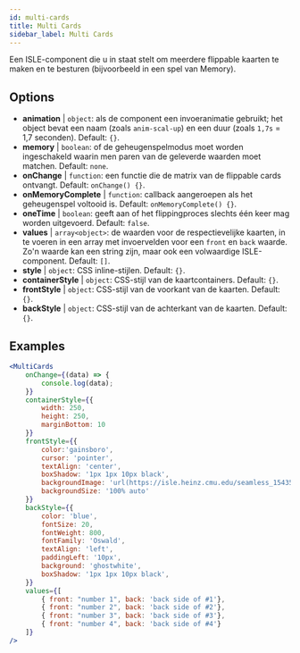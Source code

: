 ```yaml
---
id: multi-cards
title: Multi Cards
sidebar_label: Multi Cards
---
```


Een ISLE-component die u in staat stelt om meerdere flippable kaarten te maken en te besturen (bijvoorbeeld in een spel van Memory).

## Options

* __animation__ | `object`: als de component een invoeranimatie gebruikt; het object bevat een naam (zoals `anim-scal-up`) en een duur (zoals `1,7s` = 1,7 seconden). Default: `{}`.
* __memory__ | `boolean`: of de geheugenspelmodus moet worden ingeschakeld waarin men paren van de geleverde waarden moet matchen. Default: `none`.
* __onChange__ | `function`: een functie die de matrix van de flippable cards ontvangt. Default: `onChange() {}`.
* __onMemoryComplete__ | `function`: callback aangeroepen als het geheugenspel voltooid is. Default: `onMemoryComplete() {}`.
* __oneTime__ | `boolean`: geeft aan of het flippingproces slechts één keer mag worden uitgevoerd. Default: `false`.
* __values__ | `array<object>`: de waarden voor de respectievelijke kaarten, in te voeren in een array met invoervelden voor een `front` en `back` waarde. Zo'n waarde kan een string zijn, maar ook een volwaardige ISLE-component. Default: `[]`.
* __style__ | `object`: CSS inline-stijlen. Default: `{}`.
* __containerStyle__ | `object`: CSS-stijl van de kaartcontainers. Default: `{}`.
* __frontStyle__ | `object`: CSS-stijl van de voorkant van de kaarten. Default: `{}`.
* __backStyle__ | `object`: CSS-stijl van de achterkant van de kaarten. Default: `{}`.


## Examples

```jsx live
<MultiCards
    onChange={(data) => {
        console.log(data);
    }}
    containerStyle={{
        width: 250,
        height: 250,
        marginBottom: 10
    }}
    frontStyle={{
        color:'gainsboro',
        cursor: 'pointer',
        textAlign: 'center',
        boxShadow: '1px 1px 10px black',
        backgroundImage: 'url(https://isle.heinz.cmu.edu/seamless_1543575455035.png)',
        backgroundSize: '100% auto'
    }}
    backStyle={{
        color: 'blue',
        fontSize: 20,
        fontWeight: 800,
        fontFamily: 'Oswald',
        textAlign: 'left',
        paddingLeft: '10px',
        background: 'ghostwhite',
        boxShadow: '1px 1px 10px black',
    }}
    values={[
        { front: "number 1", back: 'back side of #1'},
        { front: "number 2", back: 'back side of #2'},
        { front: "number 3", back: 'back side of #3'},
        { front: "number 4", back: 'back side of #4'}
    ]}
/>
``` 



